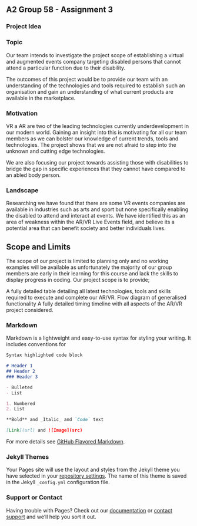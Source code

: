 ## A2 Group 58 - Assignment 3

### Project Idea


### Topic
Our team intends to investigate the project scope of establishing a virtual and augmented events company targeting disabled persons that cannot attend a particular function due to their disability.

The outcomes of this project would be to provide our team with an understanding of the technologies and tools required to establish such an organisation and gain an understanding of what current products are available in the marketplace.

### Motivation 
VR a AR are two of the leading technologies currently underdevelopment in our modern world. Gaining an insight into this is motivating for all our team members as we can bolster our knowledge of current trends, tools and technologies. The project shows that we are not afraid to step into the unknown and cutting edge technologies.

We are also focusing our project towards assisting those with disabilities to bridge the gap in specific experiences that they cannot have compared to an abled body person.

### Landscape
Researching we have found that there are some VR events companies are available in industries such as arts and sport but none specifically enabling the disabled to attend and interact at events. We have identified this as an area of weakness within the AR/VR Live Events field, and believe its a potential area that can benefit society and better individuals lives.










## Scope and Limits
The scope of our project is limited to planning only and no working examples will be available as unfortunately the majority of our group members are early in their learning for this course and lack the skills to display progress in coding. Our project scope is to provide;

A fully detailed table detailing all latest technologies, tools and skills required to execute and complete our AR/VR.
Flow diagram of generalised functionality
A fully detailed timing timeline with all aspects of the AR/VR project considered.




### Markdown

Markdown is a lightweight and easy-to-use syntax for styling your writing. It includes conventions for

```markdown
Syntax highlighted code block

# Header 1
## Header 2
### Header 3

- Bulleted
- List

1. Numbered
2. List

**Bold** and _Italic_ and `Code` text

[Link](url) and ![Image](src)
```

For more details see [GitHub Flavored Markdown](https://guides.github.com/features/mastering-markdown/).

### Jekyll Themes

Your Pages site will use the layout and styles from the Jekyll theme you have selected in your [repository settings](https://github.com/joshrogers1512/IIT-G58-A3/settings). The name of this theme is saved in the Jekyll `_config.yml` configuration file.

### Support or Contact

Having trouble with Pages? Check out our [documentation](https://help.github.com/categories/github-pages-basics/) or [contact support](https://github.com/contact) and we’ll help you sort it out.
